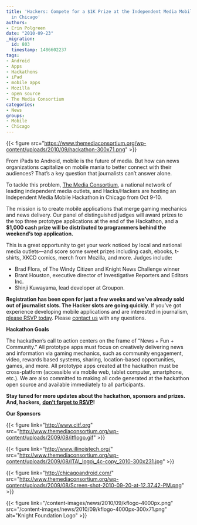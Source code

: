 ```yaml
---
title: 'Hackers: Compete for a $1K Prize at the Independent Media Mobile Hackathon
  in Chicago'
authors:
- Erin Polgreen
date: "2010-09-23"
_migration:
  id: 803
  timestamp: 1486602237
tags:
- Android
- Apps
- Hackathons
- iPad
- mobile apps
- Mozilla
- open source
- The Media Consortium
categories:
- News
groups:
- Mobile
- Chicago
---
```


{{< figure src="https://www.themediaconsortium.org/wp-content/uploads/2010/09/hackathon-300x71.png" >}}

From iPads to Android, mobile is the future of media. But how can news organizations capitalize on mobile mania to better connect with their audiences? That&#8217;s a key question that journalists can&#8217;t answer alone.

To tackle this problem, [The Media Consortium][1], a national network of leading independent media outlets, and Hacks/Hackers are hosting an Independent Media Mobile Hackathon in Chicago from Oct 9-10.

The mission is to create mobile applications that merge gaming mechanics and news delivery. Our panel of distinguished judges will award prizes to the top three prototype applications at the end of the Hackathon, and a **$1,000 cash prize will be distributed to programmers behind the weekend&#8217;s top application.**

This is a great opportunity to get your work noticed by local and national media outlets—and score some sweet prizes including cash, ebooks, t-shirts, XKCD comics, merch from Mozilla, and more. Judges include:

  * Brad Flora, of The Windy Citizen and Knight News Challenge winner
  * Brant Houston, executive director of Investigative Reporters and Editors Inc.
  * Shinji Kuwayama, lead developer at Groupon.

**Registration has been open for just a few weeks and we&#8217;ve already sold out of journalist slots. The Hacker slots are going quickly**. If you&#8217;ve got experience developing mobile applications and are interested in journalism, [please RSVP today][2]. Please [contact us][3] with any questions.

**Hackathon Goals**

The hackathon&#8217;s call to action centers on the frame of “News + Fun + Community.” All prototype apps must focus on creatively delivering news and information via gaming mechanics, such as community engagement, video, rewards based systems, sharing, location-based opportunities, games, and more. All prototype apps created at the hackathon must be cross-platform (accessible via mobile web, tablet computer, smartphone, etc.). We are also committed to making all code generated at the hackathon open source and available immediately to all participants.

**Stay tuned for more updates about the hackathon, sponsors and prizes. And, hackers,** [**don&#8217;t forget to RSVP**][2]**!**

**<!--more-->**

**Our Sponsors**

{{< figure link="http://www.citf.org" src="http://www.themediaconsortium.org/wp-content/uploads/2009/08/itflogo.gif" >}}

[][4]

{{< figure link="http://www.illinoistech.org/" src="http://www.themediaconsortium.org/wp-content/uploads/2009/08/ITA\_logo\_4c-copy_2010-300x231.jpg" >}}

[][5]

{{< figure link="http://chicagoandroid.com/" src="http://www.themediaconsortium.org/wp-content/uploads/2009/08/Screen-shot-2010-09-20-at-12.37.42-PM.png" >}}

{{< figure link="/content-images/news/2010/09/kflogo-4000px.png" src="/content-images/news/2010/09/kflogo-4000px-300x71.png" alt="Knight Foundation Logo" >}}

 [1]: http://www.themediaconsortium.org
 [2]: http://bit.ly/mobilehack
 [3]: http://www.themediaconsortium.org/contact
 [4]: http://www.citf.org
 [5]: http://chicagoandroid.com/